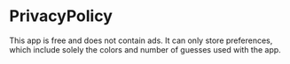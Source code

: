 # PrivacyPolicy

This app is free and does not contain ads. It can only store preferences, which include solely the colors and number of guesses used with the app.
